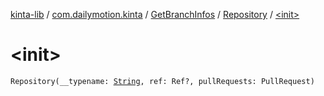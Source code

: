[kinta-lib](../../../index.md) / [com.dailymotion.kinta](../../index.md) / [GetBranchInfos](../index.md) / [Repository](index.md) / [&lt;init&gt;](./-init-.md)

# &lt;init&gt;

`Repository(__typename: `[`String`](https://kotlinlang.org/api/latest/jvm/stdlib/kotlin/-string/index.html)`, ref: Ref?, pullRequests: PullRequest)`